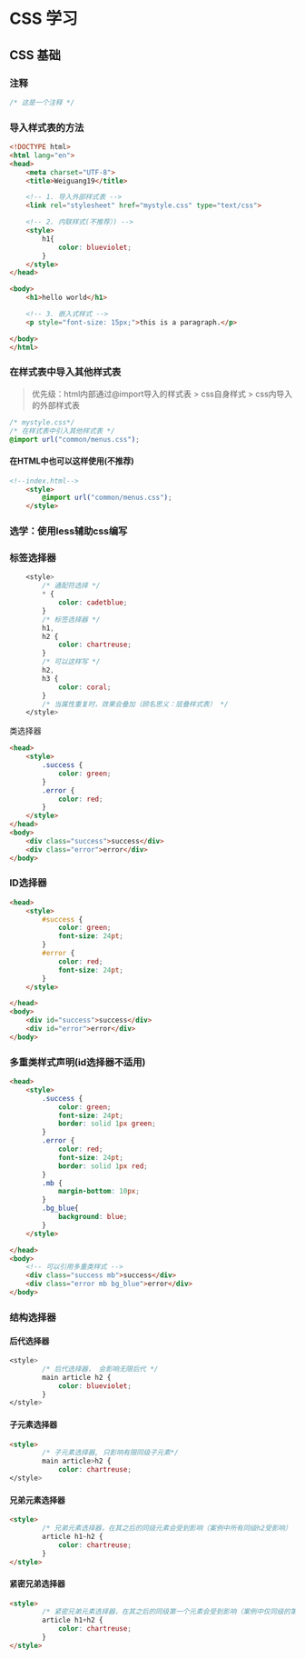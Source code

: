 # CSS 学习

## CSS 基础

### 注释

```css
/* 这是一个注释 */
```

### 导入样式表的方法

```html
<!DOCTYPE html>
<html lang="en">
<head>
    <meta charset="UTF-8">
    <title>Weiguang19</title>

    <!-- 1. 导入外部样式表 -->
    <link rel="stylesheet" href="mystyle.css" type="text/css">

    <!-- 2. 内联样式(不推荐）) -->
    <style>
        h1{
            color: blueviolet;
        }
    </style>
</head>

<body>
    <h1>hello world</h1>

    <!-- 3. 嵌入式样式 -->
    <p style="font-size: 15px;">this is a paragraph.</p>

</body>
</html>
```

### 在样式表中导入其他样式表

> 优先级：html内部通过@import导入的样式表 > css自身样式 > css内导入的外部样式表

```css
/* mystyle.css*/
/* 在样式表中引入其他样式表 */
@import url("common/menus.css");
```

#### 在HTML中也可以这样使用(不推荐)

```html
<!--index.html-->
	<style>
        @import url("common/menus.css");
    </style>
```

### 选学：使用less辅助css编写

### 标签选择器

```css
    <style>
        /* 通配符选择 */
        * {
            color: cadetblue;
        }
        /* 标签选择器 */
        h1,
        h2 {
            color: chartreuse;
        }
        /* 可以这样写 */
        h2,
        h3 {
            color: coral;
        }
        /* 当属性重复时，效果会叠加（顾名思义：层叠样式表） */
    </style>
```



类选择器

```html
<head> 
	<style>
        .success {
            color: green;
        }
        .error {
            color: red;
        }
    </style>
</head>
<body>
    <div class="success">success</div>
    <div class="error">error</div>
</body>
```

### ID选择器

```html
<head>
    <style>
        #success {
            color: green;
            font-size: 24pt;
        }
        #error {
            color: red;
            font-size: 24pt;
        }
    </style>

</head>
<body>
    <div id="success">success</div>
    <div id="error">error</div>
</body>
```



### 多重类样式声明(id选择器不适用)

```html
<head>
    <style>
        .success {
            color: green;
            font-size: 24pt;
            border: solid 1px green;
        }
        .error {
            color: red;
            font-size: 24pt;
            border: solid 1px red;
        }
        .mb {
            margin-bottom: 10px;
        }
        .bg_blue{
            background: blue;
        }
    </style>

</head>
<body>
    <!-- 可以引用多重类样式 -->
    <div class="success mb">success</div>
    <div class="error mb bg_blue">error</div>
</body>
```

### 结构选择器

#### 后代选择器

```css
<style>
        /* 后代选择器， 会影响无限后代 */
        main article h2 {
            color: blueviolet;
        }
</style>
```

#### 子元素选择器

```html
<style>
        /* 子元素选择器, 只影响有限同级子元素*/
        main article>h2 {
            color: chartreuse;
</style>
```

#### 兄弟元素选择器

```html
<style>
        /* 兄弟元素选择器，在其之后的同级元素会受到影响（案例中所有同级h2受影响） */
        article h1~h2 {
            color: chartreuse;
        }
</style>
```

#### 紧密兄弟选择器

```html
<style>
        /* 紧密兄弟元素选择器，在其之后的同级第一个元素会受到影响（案例中仅同级的第一个紧随其后的h2受影响） */
        article h1+h2 {
            color: chartreuse;
        }
</style>
```


